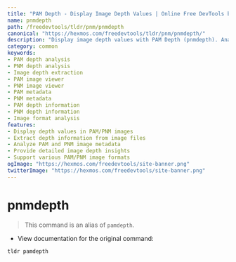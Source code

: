 ```yaml
---
title: "PAM Depth - Display Image Depth Values | Online Free DevTools by Hexmos"
name: pnmdepth
path: /freedevtools/tldr/pnm/pnmdepth
canonical: "https://hexmos.com/freedevtools/tldr/pnm/pnmdepth/"
description: "Display image depth values with PAM Depth (pnmdepth). Analyze PAM/PNM image formats and extract precise depth information. Free online tool, no registration required."
category: common
keywords:
- PAM depth analysis
- PNM depth analysis
- Image depth extraction
- PAM image viewer
- PNM image viewer
- PAM metadata
- PNM metadata
- PAM depth information
- PNM depth information
- Image format analysis
features:
- Display depth values in PAM/PNM images
- Extract depth information from image files
- Analyze PAM and PNM image metadata
- Provide detailed image depth insights
- Support various PAM/PNM image formats
ogImage: "https://hexmos.com/freedevtools/site-banner.png"
twitterImage: "https://hexmos.com/freedevtools/site-banner.png"
---
```


# pnmdepth

> This command is an alias of `pamdepth`.

- View documentation for the original command:

`tldr pamdepth`
